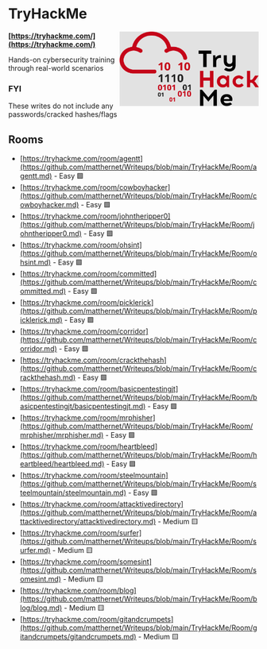 # TryHackMe

<img align="right" src="https://github.com/matthernet/Writeups/blob/main/TryHackMe/tryhackme-logo.png" width="280" height="150">

**[https://tryhackme.com/](https://tryhackme.com/)**

Hands-on cybersecurity training through real-world scenarios

### FYI
These writes do not include any passwords/cracked hashes/flags


## Rooms

* [https://tryhackme.com/room/agentt](https://github.com/matthernet/Writeups/blob/main/TryHackMe/Room/agentt.md) - Easy :green_square:
* [https://tryhackme.com/room/cowboyhacker](https://github.com/matthernet/Writeups/blob/main/TryHackMe/Room/cowboyhacker.md) - Easy :green_square:
* [https://tryhackme.com/room/johntheripper0](https://github.com/matthernet/Writeups/blob/main/TryHackMe/Room/johntheripper0.md) - Easy :green_square:
* [https://tryhackme.com/room/ohsint](https://github.com/matthernet/Writeups/blob/main/TryHackMe/Room/ohsint.md) - Easy :green_square:
* [https://tryhackme.com/room/committed](https://github.com/matthernet/Writeups/blob/main/TryHackMe/Room/committed.md) - Easy :green_square:
* [https://tryhackme.com/room/picklerick](https://github.com/matthernet/Writeups/blob/main/TryHackMe/Room/picklerick.md) - Easy :green_square:
* [https://tryhackme.com/room/corridor](https://github.com/matthernet/Writeups/blob/main/TryHackMe/Room/corridor.md) - Easy :green_square:
* [https://tryhackme.com/room/crackthehash](https://github.com/matthernet/Writeups/blob/main/TryHackMe/Room/crackthehash.md) - Easy :green_square:
* [https://tryhackme.com/room/basicpentestingjt](https://github.com/matthernet/Writeups/blob/main/TryHackMe/Room/basicpentestingjt/basicpentestingjt.md) - Easy :green_square:
* [https://tryhackme.com/room/mrphisher](https://github.com/matthernet/Writeups/blob/main/TryHackMe/Room/mrphisher/mrphisher.md) - Easy :green_square:
* [https://tryhackme.com/room/heartbleed](https://github.com/matthernet/Writeups/blob/main/TryHackMe/Room/heartbleed/heartbleed.md) - Easy :green_square:
* [https://tryhackme.com/room/steelmountain](https://github.com/matthernet/Writeups/blob/main/TryHackMe/Room/steelmountain/steelmountain.md) - Easy :green_square:
* [https://tryhackme.com/room/attacktivedirectory](https://github.com/matthernet/Writeups/blob/main/TryHackMe/Room/attacktivedirectory/attacktivedirectory.md) - Medium :yellow_square:
* [https://tryhackme.com/room/surfer](https://github.com/matthernet/Writeups/blob/main/TryHackMe/Room/surfer.md) - Medium :yellow_square:
* [https://tryhackme.com/room/somesint](https://github.com/matthernet/Writeups/blob/main/TryHackMe/Room/somesint.md) - Medium :yellow_square:
* [https://tryhackme.com/room/blog](https://github.com/matthernet/Writeups/blob/main/TryHackMe/Room/blog/blog.md) - Medium :yellow_square:
* [https://tryhackme.com/room/gitandcrumpets](https://github.com/matthernet/Writeups/blob/main/TryHackMe/Room/gitandcrumpets/gitandcrumpets.md) - Medium :yellow_square:
